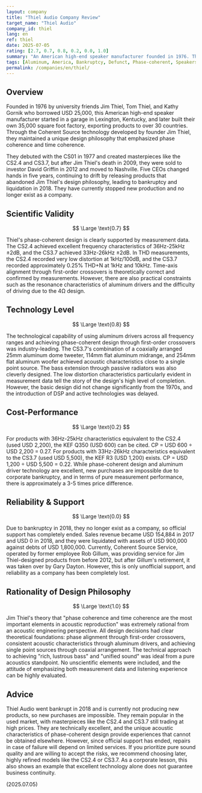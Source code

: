 ```yaml
---
layout: company
title: "Thiel Audio Company Review"
target_name: "Thiel Audio"
company_id: thiel
lang: en
ref: thiel
date: 2025-07-05
rating: [2.7, 0.7, 0.8, 0.2, 0.0, 1.0]
summary: "An American high-end speaker manufacturer founded in 1976. Through founder Jim Thiel's phase-coherent design philosophy, they developed unique speakers characterized by first-order crossovers and aluminum drivers. They created masterpieces like the CS2.4 and CS3.7, but after the founder's death in 2009, they went astray and went bankrupt in 2018. They have currently stopped new production. While technically excellent with rational design philosophy, they had fatal problems with corporate continuity."
tags: [Aluminum, America, Bankruptcy, Defunct, Phase-coherent, Speakers]
permalink: /companies/en/thiel/
---
```

## Overview

Founded in 1976 by university friends Jim Thiel, Tom Thiel, and Kathy Gornik who borrowed USD 25,000, this American high-end speaker manufacturer started in a garage in Lexington, Kentucky, and later built their own 35,000 square foot factory, exporting products to over 30 countries. Through the Coherent Source technology developed by founder Jim Thiel, they maintained a unique design philosophy that emphasized phase coherence and time coherence.

They debuted with the CS01 in 1977 and created masterpieces like the CS2.4 and CS3.7, but after Jim Thiel's death in 2009, they were sold to investor David Griffin in 2012 and moved to Nashville. Five CEOs changed hands in five years, continuing to drift by releasing products that abandoned Jim Thiel's design philosophy, leading to bankruptcy and liquidation in 2018. They have currently stopped new production and no longer exist as a company.

## Scientific Validity

$$ \Large \text{0.7} $$

Thiel's phase-coherent design is clearly supported by measurement data. The CS2.4 achieved excellent frequency characteristics of 36Hz-25kHz ±2dB, and the CS3.7 achieved 33Hz-26kHz ±2dB. In THD measurements, the CS2.4 recorded very low distortion at 1kHz/100dB, and the CS3.7 recorded approximately 0.25% THD+N at 1kHz and 10kHz. Time-axis alignment through first-order crossovers is theoretically correct and confirmed by measurements. However, there are also practical constraints such as the resonance characteristics of aluminum drivers and the difficulty of driving due to the 4Ω design.

## Technology Level

$$ \Large \text{0.8} $$

The technological capability of using aluminum drivers across all frequency ranges and achieving phase-coherent design through first-order crossovers was industry-leading. The CS3.7's combination of a coaxially arranged 25mm aluminum dome tweeter, 114mm flat aluminum midrange, and 254mm flat aluminum woofer achieved acoustic characteristics close to a single point source. The bass extension through passive radiators was also cleverly designed. The low distortion characteristics particularly evident in measurement data tell the story of the design's high level of completion. However, the basic design did not change significantly from the 1970s, and the introduction of DSP and active technologies was delayed.

## Cost-Performance

$$ \Large \text{0.2} $$

For products with 36Hz-25kHz characteristics equivalent to the CS2.4 (used USD 2,200), the KEF Q350 (USD 600) can be cited. CP = USD 600 ÷ USD 2,200 = 0.27. For products with 33Hz-26kHz characteristics equivalent to the CS3.7 (used USD 5,500), the KEF R3 (USD 1,200) exists. CP = USD 1,200 ÷ USD 5,500 = 0.22. While phase-coherent design and aluminum driver technology are excellent, new purchases are impossible due to corporate bankruptcy, and in terms of pure measurement performance, there is approximately a 3-5 times price difference.

## Reliability & Support

$$ \Large \text{0.0} $$

Due to bankruptcy in 2018, they no longer exist as a company, so official support has completely ended. Sales revenue became USD 154,884 in 2017 and USD 0 in 2018, and they were liquidated with assets of USD 900,000 against debts of USD 1,800,000. Currently, Coherent Source Service, operated by former employee Rob Gillum, was providing service for Jim Thiel-designed products from before 2012, but after Gillum's retirement, it was taken over by Gary Dayton. However, this is only unofficial support, and reliability as a company has been completely lost.

## Rationality of Design Philosophy

$$ \Large \text{1.0} $$

Jim Thiel's theory that "phase coherence and time coherence are the most important elements in acoustic reproduction" was extremely rational from an acoustic engineering perspective. All design decisions had clear theoretical foundations: phase alignment through first-order crossovers, consistent acoustic characteristics through aluminum drivers, and achieving single point sources through coaxial arrangement. The technical approach to achieving "rich, lustrous bass" and "unified sound" was ideal from a pure acoustics standpoint. No unscientific elements were included, and the attitude of emphasizing both measurement data and listening experience can be highly evaluated.

## Advice

Thiel Audio went bankrupt in 2018 and is currently not producing new products, so new purchases are impossible. They remain popular in the used market, with masterpieces like the CS2.4 and CS3.7 still trading at high prices. They are technically excellent, and the unique acoustic characteristics of phase-coherent design provide experiences that cannot be obtained elsewhere. However, since official support has ended, repairs in case of failure will depend on limited services. If you prioritize pure sound quality and are willing to accept the risks, we recommend choosing later, highly refined models like the CS2.4 or CS3.7. As a corporate lesson, this also shows an example that excellent technology alone does not guarantee business continuity.

(2025.07.05)
